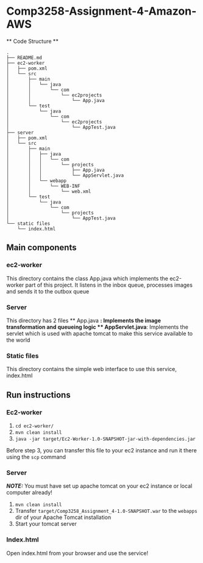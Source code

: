 # Comp3258-Assignment-4-Amazon-AWS

** Code Structure **
```tree
.
├── README.md
├── ec2-worker
│   ├── pom.xml
│   └── src
│       ├── main
│       │   └── java
│       │       └── com
│       │           └── ec2projects
│       │               └── App.java
│       └── test
│           └── java
│               └── com
│                   └── ec2projects
│                       └── AppTest.java
├── server
│   ├── pom.xml
│   └── src
│       ├── main
│       │   ├── java
│       │   │   └── com
│       │   │       └── projects
│       │   │           ├── App.java
│       │   │           └── AppServlet.java
│       │   └── webapp
│       │       └── WEB-INF
│       │           └── web.xml
│       └── test
│           └── java
│               └── com
│                   └── projects
│                       └── AppTest.java
└── static files
    └── index.html
```

## Main components

### ec2-worker

This directory contains the class App.java which implements the ec2-worker part of this project. It listens in the inbox queue, processes images and sends it to the outbox queue

### Server

This directory has 2 files
** App.java **: Implements the image transformation and queueing logic
** AppServlet.java**: Implements the servlet which is used with apache tomcat to make this service available to the world

### Static files

This directory contains the simple web interface to use this service, index.html

## Run instructions

### Ec2-worker

1. `cd ec2-worker/`
2. `mvn clean install`
3. `java -jar target/Ec2-Worker-1.0-SNAPSHOT-jar-with-dependencies.jar`

Before step 3, you can transfer this file to your ec2 instance and run it there using the `scp` command

### Server

**_NOTE:_** You must have set up apache tomcat on your ec2 instance or local computer already!

1. `mvn clean install`
2. Transfer `target/Comp3258_Assignment_4-1.0-SNAPSHOT.war` to the `webapps` dir of your Apache Tomcat installation
3. Start your tomcat server


### Index.html

Open index.html from your browser and use the service!
